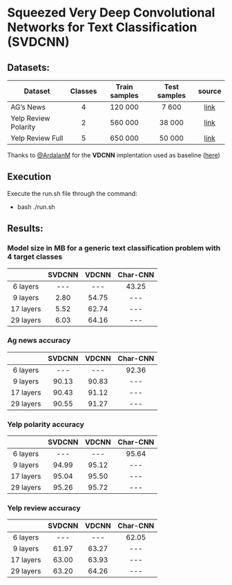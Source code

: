 # Squeezed Very Deep Convolutional Networks for Text Classification (SVDCNN)

## Datasets:
| Dataset                | Classes | Train samples | Test samples | source |
|------------------------|:---------:|:---------------:|:--------------:|:--------:|
| AG’s News              |    4    |    120 000    |     7 600    |[link](https://drive.google.com/drive/u/0/folders/0Bz8a_Dbh9Qhbfll6bVpmNUtUcFdjYmF2SEpmZUZUcVNiMUw1TWN6RDV3a0JHT3kxLVhVR2M)|
| Yelp Review Polarity   |    2    |    560 000    |    38 000    |[link](https://drive.google.com/drive/u/0/folders/0Bz8a_Dbh9Qhbfll6bVpmNUtUcFdjYmF2SEpmZUZUcVNiMUw1TWN6RDV3a0JHT3kxLVhVR2M)|
| Yelp Review Full       |    5    |    650 000    |    50 000    |[link](https://drive.google.com/drive/u/0/folders/0Bz8a_Dbh9Qhbfll6bVpmNUtUcFdjYmF2SEpmZUZUcVNiMUw1TWN6RDV3a0JHT3kxLVhVR2M)|


Thanks to [@ArdalanM](https://github.com/ArdalanM) for the **VDCNN** implentation used as baseline ([here](https://github.com/ArdalanM/nlp-benchmarks/))

## Execution 
Execute the run.sh file through the command: 
- bash ./run.sh

## Results:

### Model size in MB for a generic text classification problem with 4 target classes

| | SVDCNN | VDCNN | Char-CNN | 
|:---------------:| :-------------:| :-------------:| :-------------:|
| 6 layers | --- | --- | 43.25 |
| 9 layers | 2.80 | 54.75 | --- |
| 17 layers | 5.52 | 62.74 | --- |
| 29 layers | 6.03 | 64.16 | --- |

### Ag news accuracy
| | SVDCNN | VDCNN | Char-CNN | 
|:---------------:| :-------------:| :-------------:| :-------------:|
| 6 layers | --- | --- | 92.36 |
| 9 layers | 90.13 | 90.83 | --- |
| 17 layers | 90.43 | 91.12 | --- |
| 29 layers | 90.55 | 91.27 | --- |

### Yelp polarity accuracy
| | SVDCNN | VDCNN | Char-CNN | 
|:---------------:| :-------------:| :-------------:| :-------------:|
| 6 layers | --- | --- | 95.64 |
| 9 layers | 94.99 | 95.12 | --- |
| 17 layers | 95.04 | 95.50 | --- |
| 29 layers | 95.26 | 95.72 | --- |

### Yelp review accuracy
| | SVDCNN | VDCNN | Char-CNN | 
|:---------------:| :-------------:| :-------------:| :-------------:|
| 6 layers | --- | --- | 62.05 |
| 9 layers | 61.97 | 63.27 | --- |
| 17 layers | 63.00 | 63.93 | --- |
| 29 layers | 63.20 | 64.26 | --- |
